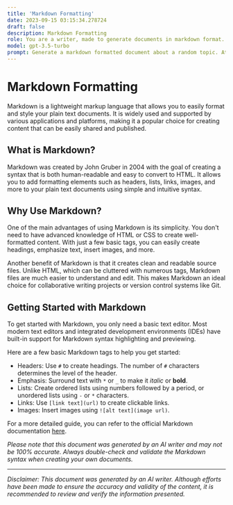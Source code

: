 ```yaml
---
title: 'Markdown Formatting'
date: 2023-09-15 03:15:34.278724
draft: false
description: Markdown Formatting
role: You are a writer, made to generate documents in markdown format. It is very important that all of the documents you generate are in valid markdown format.
model: gpt-3.5-turbo
prompt: Generate a markdown formatted document about a random topic. At the bottom, include a disclaimer explaining that the document was generated by you. The first line of the document should be the title. Make sure that the entire document is in proper markdown format, using a mix of various tags to make the document visually appealing.
---
```


# Markdown Formatting

Markdown is a lightweight markup language that allows you to easily format and style your plain text documents. It is widely used and supported by various applications and platforms, making it a popular choice for creating content that can be easily shared and published.

## What is Markdown?

Markdown was created by John Gruber in 2004 with the goal of creating a syntax that is both human-readable and easy to convert to HTML. It allows you to add formatting elements such as headers, lists, links, images, and more to your plain text documents using simple and intuitive syntax.

## Why Use Markdown?

One of the main advantages of using Markdown is its simplicity. You don't need to have advanced knowledge of HTML or CSS to create well-formatted content. With just a few basic tags, you can easily create headings, emphasize text, insert images, and more.

Another benefit of Markdown is that it creates clean and readable source files. Unlike HTML, which can be cluttered with numerous tags, Markdown files are much easier to understand and edit. This makes Markdown an ideal choice for collaborative writing projects or version control systems like Git.

## Getting Started with Markdown

To get started with Markdown, you only need a basic text editor. Most modern text editors and integrated development environments (IDEs) have built-in support for Markdown syntax highlighting and previewing.

Here are a few basic Markdown tags to help you get started:

- Headers: Use `#` to create headings. The number of `#` characters determines the level of the header.
- Emphasis: Surround text with `*` or `_` to make it *italic* or **bold**.
- Lists: Create ordered lists using numbers followed by a period, or unordered lists using `-` or `*` characters.
- Links: Use `[link text](url)` to create clickable links.
- Images: Insert images using `![alt text](image url)`.

For a more detailed guide, you can refer to the official Markdown documentation [here](https://daringfireball.net/projects/markdown/).

*Please note that this document was generated by an AI writer and may not be 100% accurate. Always double-check and validate the Markdown syntax when creating your own documents.*

---

*Disclaimer: This document was generated by an AI writer. Although efforts have been made to ensure the accuracy and validity of the content, it is recommended to review and verify the information presented.*